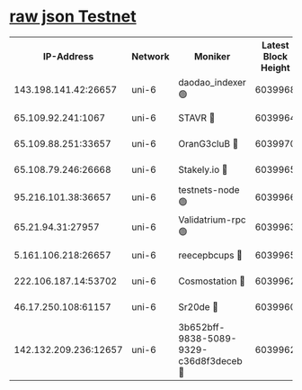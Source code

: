[raw json Testnet](https://rpc-check.junot.stavr.tech/junot/rpc-junot-result.json)
=


<table><tr><th>IP-Address</th><th>Network</th><th>Moniker</th><th>Latest Block Height</th><th>Earliest Block Height</th><th>Catching Up</th><th>Tx Index</th><th>Voting Power</th><th>Scan Time</th></tr><tr><td>143.198.141.42:26657</td><td>uni-6</td><td>daodao_indexer 🟢</td><td>6039968</td><td>1</td><td>False</td><td>off</td><td>0</td><td>2023-12-13T12:19:14.779700595UTC</td></tr><tr><td>65.109.92.241:1067</td><td>uni-6</td><td>STAVR 🔴</td><td>6039964</td><td>1138541</td><td>False</td><td>on</td><td>6042</td><td>2023-12-13T12:19:04.379982545UTC</td></tr><tr><td>65.109.88.251:33657</td><td>uni-6</td><td>OranG3cluB 🔴</td><td>6039970</td><td>1138541</td><td>False</td><td>on</td><td>11</td><td>2023-12-13T12:19:19.222398948UTC</td></tr><tr><td>65.108.79.246:26668</td><td>uni-6</td><td>Stakely.io 🔴</td><td>6039965</td><td>1570872</td><td>False</td><td>on</td><td>1254229</td><td>2023-12-13T12:19:05.277665369UTC</td></tr><tr><td>95.216.101.38:36657</td><td>uni-6</td><td>testnets-node 🟢</td><td>6039966</td><td>1615130</td><td>False</td><td>on</td><td>0</td><td>2023-12-13T12:19:07.697191098UTC</td></tr><tr><td>65.21.94.31:27957</td><td>uni-6</td><td>Validatrium-rpc 🟢</td><td>6039963</td><td>2943363</td><td>False</td><td>on</td><td>0</td><td>2023-12-13T12:18:59.907814281UTC</td></tr><tr><td>5.161.106.218:26657</td><td>uni-6</td><td>reecepbcups 🔴</td><td>6039965</td><td>4468422</td><td>False</td><td>on</td><td>105015</td><td>2023-12-13T12:19:04.969736382UTC</td></tr><tr><td>222.106.187.14:53702</td><td>uni-6</td><td>Cosmostation 🔴</td><td>6039962</td><td>5344501</td><td>False</td><td>on</td><td>110003</td><td>2023-12-13T12:18:57.484216113UTC</td></tr><tr><td>46.17.250.108:61157</td><td>uni-6</td><td>Sr20de 🔴</td><td>6039960</td><td>5727371</td><td>False</td><td>on</td><td>28</td><td>2023-12-13T12:18:52.356557214UTC</td></tr><tr><td>142.132.209.236:12657</td><td>uni-6</td><td>3b652bff-9838-5089-9329-c36d8f3deceb 🔴</td><td>6039962</td><td>6021280</td><td>False</td><td>on</td><td>157563</td><td>2023-12-13T12:18:56.056203616UTC</td></tr></table>